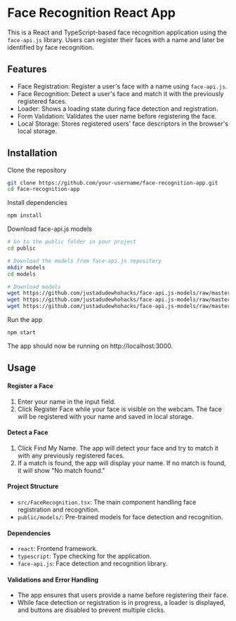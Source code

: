 
# Face Recognition React App


This is a React and TypeScript-based face recognition application using the `face-api.js` library. Users can register their faces with a name and later be identified by face recognition.


## Features

- Face Registration: Register a user's face with a name using `face-api.js`.
- Face Recognition: Detect a user's face and match it with the previously registered faces.
- Loader: Shows a loading state during face detection and registration.
- Form Validation: Validates the user name before registering the face.
- Local Storage: Stores registered users' face descriptors in the browser's local storage.


## Installation

Clone the repository

```bash
git clone https://github.com/your-username/face-recognition-app.git
cd face-recognition-app
```
Install dependencies
```bash
npm install
```
Download face-api.js models
```bash
# Go to the public folder in your project
cd public

# Download the models from face-api.js repository
mkdir models
cd models

# Download models
wget https://github.com/justadudewhohacks/face-api.js-models/raw/master/tiny_face_detector_model-weights_manifest.json
wget https://github.com/justadudewhohacks/face-api.js-models/raw/master/face_landmark_68_model-weights_manifest.json
wget https://github.com/justadudewhohacks/face-api.js-models/raw/master/face_recognition_model-weights_manifest.json
```
Run the app
```bash
npm start
```
The app should now be running on http://localhost:3000.

## Usage

#### Register a Face

1. Enter your name in the input field.
2. Click Register Face while your face is visible on the webcam. The face will be registered with your name and saved in local storage.

#### Detect a Face

1. Click Find My Name. The app will detect your face and try to match it with any previously registered faces.
2. If a match is found, the app will display your name. If no match is found, it will show "No match found."

#### Project Structure

- `src/FaceRecognition.tsx`: The main component handling face registration and recognition.
- `public/models/`: Pre-trained models for face detection and recognition.

#### Dependencies

- `react`: Frontend framework.
- `typescript`: Type checking for the application.
- `face-api.js`: Face detection and recognition library.

#### Validations and Error Handling

- The app ensures that users provide a name before registering their face.
- While face detection or registration is in progress, a loader is displayed, and buttons are disabled to prevent multiple clicks.

